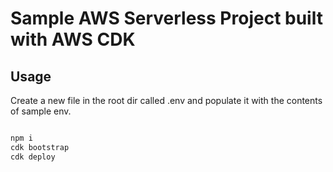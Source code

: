 # Sample AWS Serverless Project built with AWS CDK

## Usage

Create a new file in the root dir called .env and populate it with the contents of sample env.

```bash

npm i
cdk bootstrap
cdk deploy

```
